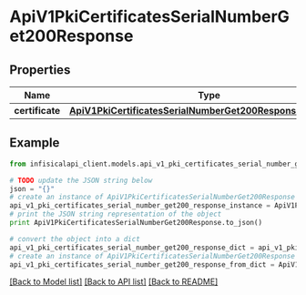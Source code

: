 # ApiV1PkiCertificatesSerialNumberGet200Response


## Properties
Name | Type | Description | Notes
------------ | ------------- | ------------- | -------------
**certificate** | [**ApiV1PkiCertificatesSerialNumberGet200ResponseCertificate**](ApiV1PkiCertificatesSerialNumberGet200ResponseCertificate.md) |  | 

## Example

```python
from infisicalapi_client.models.api_v1_pki_certificates_serial_number_get200_response import ApiV1PkiCertificatesSerialNumberGet200Response

# TODO update the JSON string below
json = "{}"
# create an instance of ApiV1PkiCertificatesSerialNumberGet200Response from a JSON string
api_v1_pki_certificates_serial_number_get200_response_instance = ApiV1PkiCertificatesSerialNumberGet200Response.from_json(json)
# print the JSON string representation of the object
print ApiV1PkiCertificatesSerialNumberGet200Response.to_json()

# convert the object into a dict
api_v1_pki_certificates_serial_number_get200_response_dict = api_v1_pki_certificates_serial_number_get200_response_instance.to_dict()
# create an instance of ApiV1PkiCertificatesSerialNumberGet200Response from a dict
api_v1_pki_certificates_serial_number_get200_response_from_dict = ApiV1PkiCertificatesSerialNumberGet200Response.from_dict(api_v1_pki_certificates_serial_number_get200_response_dict)
```
[[Back to Model list]](../README.md#documentation-for-models) [[Back to API list]](../README.md#documentation-for-api-endpoints) [[Back to README]](../README.md)


